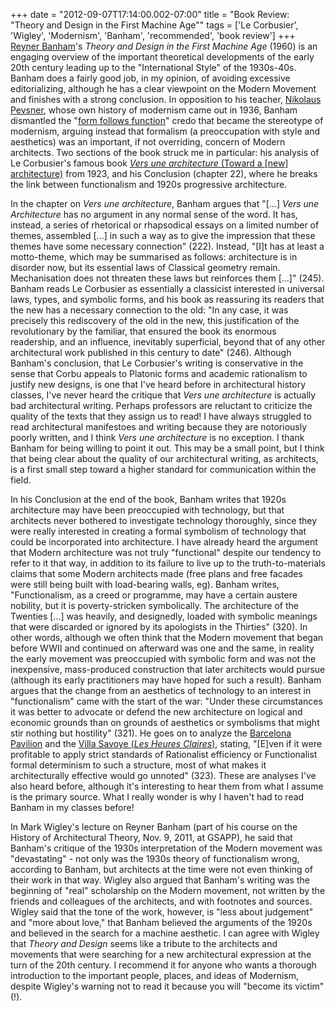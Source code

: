 +++
date = "2012-09-07T17:14:00.002-07:00"
title = "Book Review: \"Theory and Design in the First Machine Age\""
tags = ['Le Corbusier', 'Wigley', 'Modernism', 'Banham', 'recommended', 'book review']
+++
[Reyner Banham](http://en.wikipedia.org/wiki/Reyner_Banham)'s *Theory and Design in the First Machine Age* (1960) is an engaging overview of the important theoretical developments of the early 20th century leading up to the "International Style" of the 1930s-40s.  Banham does a fairly good job, in my opinion, of avoiding excessive editorializing, although he has a clear viewpoint on the Modern Movement and finishes with a strong conclusion.  In opposition to his teacher, [Nikolaus Pevsner](http://en.wikipedia.org/wiki/Nikolaus_Pevsner), whose own history of modernism came out in 1936, Banham dismantled the "[form follows function](http://en.wikipedia.org/wiki/Functionalism_%28architecture%29)" credo that became the stereotype of modernism, arguing instead that formalism (a preoccupation with style and aesthetics) was an important, if not overriding, concern of Modern architects.  Two sections of the book struck me in particular: his analysis of Le Corbusier's famous book <a href="http://en.wikipedia.org/wiki/Toward_an_Architecture" target="_blank">*Vers une architecture* (Toward a [new] architecture)</a> from 1923, and his Conclusion (chapter 22), where he breaks the link between functionalism and 1920s progressive architecture.

In the chapter on *Vers une architecture*, Banham argues that "[...] *Vers une Architecture* has no argument in any normal sense of the word.  It has, instead, a series of rhetorical or rhapsodical essays on a limited number of themes, assembled [...] in such a way as to give the impression that these themes have some necessary connection" (222).  Instead, "[I]t has at least a motto-theme, which may be summarised as follows: architecture is in disorder now, but its essential laws of Classical geometry remain.  Mechanisation does not threaten these laws but reinforces them [...]" (245).  Banham reads Le Corbusier as essentially a classicist interested in universal laws, types, and symbolic forms, and his book as reassuring its readers that the new has a necessary connection to the old: "In any case, it was precisely this rediscovery of the old in the new, this justification of the revolutionary by the familiar, that ensured the book its enormous readership, and an influence, inevitably superficial, beyond that of any other architectural work published in this century to date" (246).  Although Banham's conclusion, that Le Corbusier's writing is conservative in the sense that Corbu appeals to Platonic forms and academic rationalism to justify new designs, is one that I've heard before in architectural history classes, I've never heard the critique that *Vers une architecture* is actually bad architectural writing.  Perhaps professors are reluctant to criticize the quality of the texts that they assign us to read!  I have always struggled to read architectural manifestoes and writing because they are notoriously poorly written, and I think *Vers une architecture* is no exception.  I thank Banham for being willing to point it out.  This may be a small point, but I think that being clear about the quality of our architectural writing, as architects, is a first small step toward a higher standard for communication within the field.

In his Conclusion at the end of the book, Banham writes that 1920s architecture may have been preoccupied with technology, but that architects never bothered to investigate technology thoroughly, since they were really interested in creating a formal symbolism of technology that could be incorporated into architecture.  I have already heard the argument that Modern architecture was not truly "functional" despite our tendency to refer to it that way, in addition to its failure to live up to the truth-to-materials claims that some Modern architects made (free plans and free facades were still being built with load-bearing walls, eg).  Banham writes, "Functionalism, as a creed or programme, may have a certain austere nobility, but it is poverty-stricken symbolically.  The architecture of the Twenties [...] was heavily, and designedly, loaded with symbolic meanings that were discarded or ignored by its apologists in the Thirties" (320).  In other words, although we often think that the Modern movement that began before WWII and continued on afterward was one and the same, in reality the early movement was preoccupied with symbolic form and was not the inexpensive, mass-produced construction that later architects would pursue (although its early practitioners may have hoped for such a result).  Banham argues that the change from an aesthetics of technology to an interest in "functionalism" came with the start of the war: "Under these circumstances it was better to advocate or defend the new architecture on logical and economic grounds than on grounds of aesthetics or symbolisms that might stir nothing but hostility" (321).  He goes on to analyze the [Barcelona Pavilion](http://en.wikipedia.org/wiki/Barcelona_pavilion) and the <a href="http://en.wikipedia.org/wiki/Villa_Savoye" target="_blank">Villa Savoye (*Les Heures Claires*)</a>, stating, "[E]ven if it were profitable to apply strict standards of Rationalist efficiency or Functionalist formal determinism to such a structure, most of what makes it architecturally effective would go unnoted" (323).  These are analyses I've also heard before, although it's interesting to hear them from what I assume is the primary source.  What I really wonder is why I haven't had to read Banham in my classes before!

In Mark Wigley's lecture on Reyner Banham (part of his course on the History of Architectural Theory, Nov. 9, 2011, at GSAPP), he said that Banham's critique of the 1930s interpretation of the Modern movement was "devastating" - not only was the 1930s theory of functionalism wrong, according to Banham, but architects at the time were not even thinking of their work in that way.  Wigley also argued that Banham's writing was the beginning of "real" scholarship on the Modern movement, not written by the friends and colleagues of the architects, and with footnotes and sources.  Wigley said that the tone of the work, however, is "less about judgement" and "more about love," that Banham believed the arguments of the 1920s and believed in the search for a machine aesthetic.  I can agree with Wigley that *Theory and Design* seems like a tribute to the architects and movements that were searching for a new architectural expression at the turn of the 20th century.  I  recommend it for anyone who wants a thorough introduction to the important people, places, and ideas of Modernism, despite Wigley's warning not to read it because you will "become its victim" (!).
